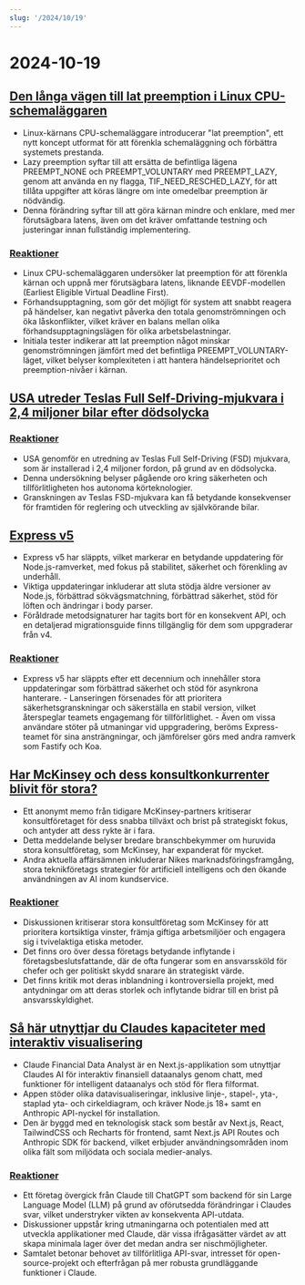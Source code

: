 ```yaml
---
slug: '/2024/10/19'
---
```


# 2024-10-19

## [Den långa vägen till lat preemption i Linux CPU-schemaläggaren](https://lwn.net/SubscriberLink/994322/45aa5211a50bc63a/)

- Linux-kärnans CPU-schemaläggare introducerar "lat preemption", ett nytt koncept utformat för att förenkla schemaläggning och förbättra systemets prestanda.
- Lazy preemption syftar till att ersätta de befintliga lägena PREEMPT_NONE och PREEMPT_VOLUNTARY med PREEMPT_LAZY, genom att använda en ny flagga, TIF_NEED_RESCHED_LAZY, för att tillåta uppgifter att köras längre om inte omedelbar preemption är nödvändig.
- Denna förändring syftar till att göra kärnan mindre och enklare, med mer förutsägbara latens, även om det kräver omfattande testning och justeringar innan fullständig implementering.

### [Reaktioner](https://news.ycombinator.com/item?id=41886256)

- Linux CPU-schemaläggaren undersöker lat preemption för att förenkla kärnan och uppnå mer förutsägbara latens, liknande EEVDF-modellen (Earliest Eligible Virtual Deadline First).
- Förhandsupptagning, som gör det möjligt för system att snabbt reagera på händelser, kan negativt påverka den totala genomströmningen och öka låskonflikter, vilket kräver en balans mellan olika förhandsupptagningslägen för olika arbetsbelastningar.
- Initiala tester indikerar att lat preemption något minskar genomströmningen jämfört med det befintliga PREEMPT_VOLUNTARY-läget, vilket belyser komplexiteten i att hantera händelseprioritet och preemption-nivåer i kärnan.

## [USA utreder Teslas Full Self-Driving-mjukvara i 2,4 miljoner bilar efter dödsolycka](https://www.reuters.com/business/autos-transportation/nhtsa-opens-probe-into-24-mln-tesla-vehicles-over-full-self-driving-collisions-2024-10-18/)

### [Reaktioner](https://news.ycombinator.com/item?id=41884740)

- USA genomför en utredning av Teslas Full Self-Driving (FSD) mjukvara, som är installerad i 2,4 miljoner fordon, på grund av en dödsolycka.
- Denna undersökning belyser pågående oro kring säkerheten och tillförlitligheten hos autonoma körteknologier.
- Granskningen av Teslas FSD-mjukvara kan få betydande konsekvenser för framtiden för reglering och utveckling av självkörande bilar.

## [Express v5](https://expressjs.com/2024/10/15/v5-release.html)

- Express v5 har släppts, vilket markerar en betydande uppdatering för Node.js-ramverket, med fokus på stabilitet, säkerhet och förenkling av underhåll.
- Viktiga uppdateringar inkluderar att sluta stödja äldre versioner av Node.js, förbättrad sökvägsmatchning, förbättrad säkerhet, stöd för löften och ändringar i body parser.
- Föråldrade metodsignaturer har tagits bort för en konsekvent API, och en detaljerad migrationsguide finns tillgänglig för dem som uppgraderar från v4.

### [Reaktioner](https://news.ycombinator.com/item?id=41882955)

- Express v5 har släppts efter ett decennium och innehåller stora uppdateringar som förbättrad säkerhet och stöd för asynkrona hanterare. - Lanseringen försenades för att prioritera säkerhetsgranskningar och säkerställa en stabil version, vilket återspeglar teamets engagemang för tillförlitlighet. - Även om vissa användare stöter på utmaningar vid uppgradering, beröms Express-teamet för sina ansträngningar, och jämförelser görs med andra ramverk som Fastify och Koa.

## [Har McKinsey och dess konsultkonkurrenter blivit för stora?](https://www.economist.com/business/2024/03/25/have-mckinsey-and-its-consulting-rivals-got-too-big)

- Ett anonymt memo från tidigare McKinsey-partners kritiserar konsultföretaget för dess snabba tillväxt och brist på strategiskt fokus, och antyder att dess rykte är i fara.
- Detta meddelande belyser bredare branschbekymmer om huruvida stora konsultföretag, som McKinsey, har expanderat för mycket.
- Andra aktuella affärsämnen inkluderar Nikes marknadsföringsframgång, stora teknikföretags strategier för artificiell intelligens och den ökande användningen av AI inom kundservice.

### [Reaktioner](https://news.ycombinator.com/item?id=41888061)

- Diskussionen kritiserar stora konsultföretag som McKinsey för att prioritera kortsiktiga vinster, främja giftiga arbetsmiljöer och engagera sig i tvivelaktiga etiska metoder.
- Det finns oro över dessa företags betydande inflytande i företagsbeslutsfattande, där de ofta fungerar som en ansvarssköld för chefer och ger politiskt skydd snarare än strategiskt värde.
- Det finns kritik mot deras inblandning i kontroversiella projekt, med antydningar om att deras storlek och inflytande bidrar till en brist på ansvarsskyldighet.

## [Så här utnyttjar du Claudes kapaciteter med interaktiv visualisering](https://github.com/anthropics/anthropic-quickstarts/tree/main/financial-data-analyst)

- Claude Financial Data Analyst är en Next.js-applikation som utnyttjar Claudes AI för interaktiv finansiell dataanalys genom chatt, med funktioner för intelligent dataanalys och stöd för flera filformat.
- Appen stöder olika datavisualiseringar, inklusive linje-, stapel-, yta-, staplad yta- och cirkeldiagram, och kräver Node.js 18+ samt en Anthropic API-nyckel för installation.
- Den är byggd med en teknologisk stack som består av Next.js, React, TailwindCSS och Recharts för frontend, samt Next.js API Routes och Anthropic SDK för backend, vilket erbjuder användningsområden inom olika fält som miljödata och sociala medier-analys.

### [Reaktioner](https://news.ycombinator.com/item?id=41885231)

- Ett företag övergick från Claude till ChatGPT som backend för sin Large Language Model (LLM) på grund av oförutsedda förändringar i Claudes svar, vilket understryker vikten av konsekventa API-utdata.
- Diskussioner uppstår kring utmaningarna och potentialen med att utveckla applikationer med Claude, där vissa ifrågasätter värdet av att skapa minimala lager över det medan andra ser nischmöjligheter.
- Samtalet betonar behovet av tillförlitliga API-svar, intresset för open-source-projekt och efterfrågan på mer robusta grundläggande funktioner i Claude.

<head>
  <meta property="og:title" content="Den långa vägen till lat preemption i Linux CPU-schemaläggaren" />
  <meta property="og:type" content="website" />
  <meta property="og:image" content="https://og.cho.sh/api/og/?title=Den%20l%C3%A5nga%20v%C3%A4gen%20till%20lat%20preemption%20i%20Linux%20CPU-schemal%C3%A4ggaren&subheading=l%C3%B6rdag%2019%20oktober%202024%3A%20Sammanfattning%20av%20Hacker%20News" />
</head>
